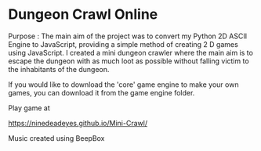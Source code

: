 # Dungeon Crawl Online 

Purpose :  The main aim of the project was to convert my Python 2D ASCII Engine to JavaScript, providing a simple method of creating 2 D games using JavaScript. 
I created a mini dungeon crawler where the main aim is to escape the dungeon with as much loot as possible without falling victim to the inhabitants of the dungeon. 

If you would like to download the 'core' game engine to make your own games, you can download it from the game engine folder. 

Play game at 

 https://ninedeadeyes.github.io/Mini-Crawl/
 
 Music created using BeepBox
